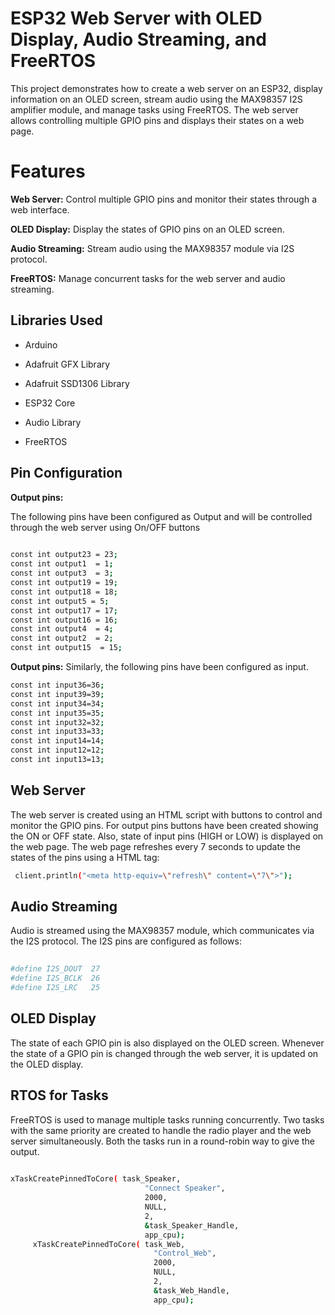 
# **ESP32 Web Server with OLED Display, Audio Streaming, and FreeRTOS**

This project demonstrates how to create a web server on an ESP32, display information on an OLED screen, stream audio using the MAX98357 I2S amplifier module, and manage tasks using FreeRTOS. The web server allows controlling multiple GPIO pins and displays their states on a web page.

# **Features**

**Web Server:** Control multiple GPIO pins and monitor their states through a web interface.

**OLED Display:** Display the states of GPIO pins on an OLED screen.

**Audio Streaming:** Stream audio using the MAX98357 module via I2S protocol.

**FreeRTOS:** Manage concurrent tasks for the web server and audio streaming.


## **Libraries Used**
- Arduino

- Adafruit GFX Library

- Adafruit SSD1306 Library

- ESP32 Core

- Audio Library

- FreeRTOS
## **Pin Configuration**

**Output pins:** 

The following pins have been configured as Output and will be controlled through the web server using On/OFF buttons

```bash
 
const int output23 = 23;
const int output1  = 1;
const int output3  = 3;
const int output19 = 19;
const int output18 = 18;
const int output5 = 5;
const int output17 = 17;
const int output16 = 16;
const int output4  = 4;
const int output2  = 2;
const int output15  = 15;
```

**Output pins:**
Similarly, the following pins have been configured as input.
```bash
const int input36=36;
const int input39=39;
const int input34=34;
const int input35=35;
const int input32=32;
const int input33=33;
const int input14=14;
const int input12=12;
const int input13=13;
```
## **Web Server**
The web server is created using an HTML script with buttons to control and monitor the GPIO pins. For output pins buttons have been created showing the ON or OFF state. Also, state of input pins (HIGH or LOW) is displayed on the web page. The web page refreshes every 7 seconds to update the states of the pins using a HTML tag:

```bash
 client.println("<meta http-equiv=\"refresh\" content=\"7\">");

```
## **Audio Streaming**
Audio is streamed using the MAX98357 module, which communicates via the I2S protocol. The I2S pins are configured as follows:

```bash
 
#define I2S_DOUT  27
#define I2S_BCLK  26
#define I2S_LRC   25

```
## **OLED Display**
The state of each GPIO pin is also displayed on the OLED screen. Whenever the state of a GPIO pin is changed through the web server, it is updated on the OLED display.
## **RTOS for Tasks** 
FreeRTOS is used to manage multiple tasks running concurrently. Two tasks with the same priority are created to handle the radio player and the web server simultaneously. Both the tasks run in a round-robin way to give the output.

```bash
 
xTaskCreatePinnedToCore( task_Speaker,
                              "Connect Speaker",
                              2000,
                              NULL,
                              2,
                              &task_Speaker_Handle,
                              app_cpu);
     xTaskCreatePinnedToCore( task_Web,
                                "Control_Web",
                                2000,
                                NULL,
                                2,
                                &task_Web_Handle,
                                app_cpu);
  

```
